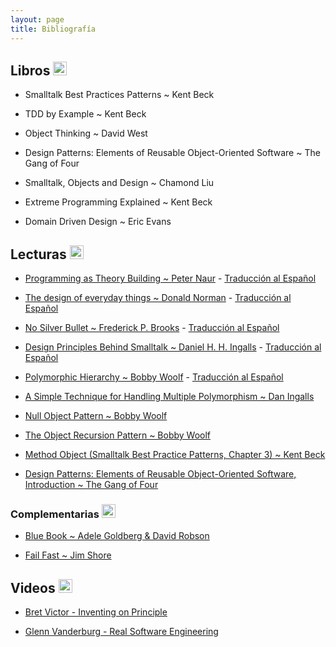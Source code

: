 ```yaml
---
layout: page
title: Bibliografía
---
```


## Libros  <img alt="github icon" width="22px" src="https://icongr.am/clarity/book.svg?size=148&color=currentColor" /> 

- Smalltalk Best Practices Patterns ~ Kent Beck

- TDD by Example ~ Kent Beck

- Object Thinking ~ David West

- Design Patterns: Elements of Reusable Object-Oriented Software ~ The Gang of Four

- Smalltalk, Objects and Design ~ Chamond Liu

- Extreme Programming Explained ~ Kent Beck

- Domain Driven Design ~ Eric Evans

## Lecturas <img alt="github icon" width="22px" src="https://icongr.am/octicons/book.svg?size=128&color=currentColor" /> 

- [Programming as Theory Building ~ Peter Naur](assets/bibliografia/programming-as-theory-building.pdf) - [Traducción al Español](assets/bibliografia/la-programacion-como-construccion-de-teoria.pdf)

- [The design of everyday things ~ Donald Norman](assets/bibliografia/the-design-of-everyday-things.pdf) - [Traducción al Español](assets/bibliografia/la-psicologia-de-los-objetos-cotidianos.pdf)

- [No Silver Bullet ~ Frederick P. Brooks](assets/bibliografia/no-silver-bullet.pdf) - [Traducción al Español](https://gist.github.com/esparta/582e43af7b803e0aaf69)

- [Design Principles Behind Smalltalk ~ Daniel H. H. Ingalls](https://www.cs.virginia.edu/~evans/cs655/readings/smalltalk.html) - [Traducción al Español](https://drive.google.com/file/d/1O6eT8gYyoJQzi09K8nqp22vkR8wfNKWH/view)

- [Polymorphic Hierarchy ~ Bobby Woolf](assets/bibliografia/polymorphic-hierarchy.pdf) - [Traducción al Español](assets/bibliografia/jerarquia-polimorfica.pdf)

- [A Simple Technique for Handling Multiple Polymorphism ~ Dan Ingalls](assets/bibliografia/simple-technique-for-handling-multiple-polymorphism.pdf)

- [Null Object Pattern ~ Bobby Woolf](assets/bibliografia/null-object-pattern.pdf)

- [The Object Recursion Pattern ~ Bobby Woolf](assets/bibliografia/object-recusion-pattern.pdf)

- [Method Object (Smalltalk Best Practice Patterns, Chapter 3) ~ Kent Beck](assets/bibliografia/method-object.pdf)

- [Design Patterns: Elements of Reusable Object-Oriented Software, Introduction ~ The Gang of Four](assets/bibliografia/intro-design-patterns.pdf)

### Complementarias <img alt="github icon" width="22px" src="https://icongr.am/octicons/book.svg?size=128&color=currentColor" /> 

- [Blue Book ~ Adele Goldberg & David Robson](http://sdmeta.gforge.inria.fr/FreeBooks/BlueBook/Bluebook.pdf)

- [Fail Fast ~ Jim Shore](assets/bibliografia/fail-fast.pdf)

## Videos <img alt="github icon" width="22px" src="https://icongr.am/clarity/film-strip.svg?size=148&color=currentColor" /> 

- [Bret Victor - Inventing on Principle](https://www.youtube.com/watch?v=8QiPFmIMxFc)

- [Glenn Vanderburg - Real Software Engineering](https://www.youtube.com/watch?v=NP9AIUT9nos)
